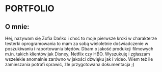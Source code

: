 # PORTFOLIO
## O mnie:
Hej, nazywam się Zofia Dańko i choć to moje pierwsze kroki w charakterze testerki oprogramowania to mam za sobą wieloletnie doświadczenie w poszukiwaniu i raportowaniu błędów. Dbam o jakość produkcji filmowych m.in. takich klientów jak Disney, Netflix czy HBO. Wyszukuję i zgłaszam wszelekie anomalnie zarówno w jakości dźwięku jak i video. Wiem też ile zamieszania potrafi sprawić, źle przygotowana dokumentacja ;)
